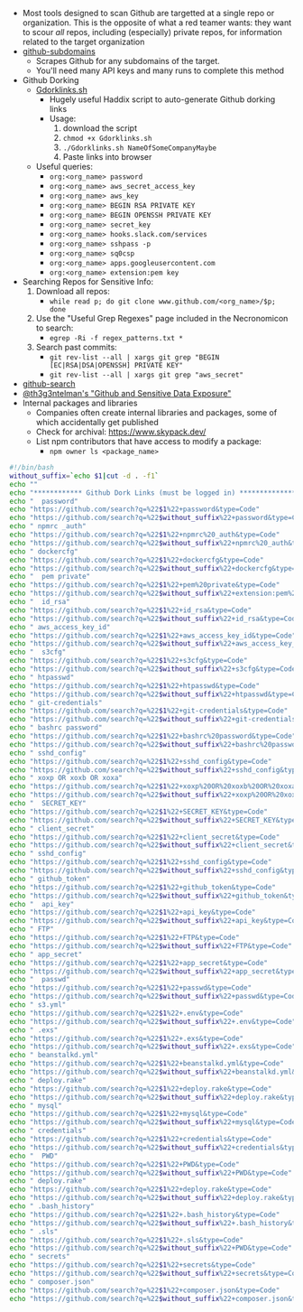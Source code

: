 - Most tools designed to scan Github are targetted at a single repo or organization. This is the opposite of what a red teamer wants: they want to scour *all* repos, including (especially) private repos, for information related to the target organization
- [github-subdomains](https://github.com/gwen001/github-subdomains.git)
	- Scrapes Github for any subdomains of the target. 
	- You'll need many API keys and many runs to complete this method
- Github Dorking
	- [Gdorklinks.sh](https://gist.github.com/jhaddix/1fb7ab2409ab579178d2a79959909b33#file-gdorklinks-sh)
		- Hugely useful Haddix script to auto-generate Github dorking links
		- Usage:
			1. download the script
			2. `chmod +x Gdorklinks.sh`
			3. `./Gdorklinks.sh NameOfSomeCompanyMaybe`
			4. Paste links into browser
	- Useful queries:
		- `org:<org_name> password`
		- `org:<org_name> aws_secret_access_key`
		- `org:<org_name> aws_key`
		- `org:<org_name> BEGIN RSA PRIVATE KEY`
		- `org:<org_name> BEGIN OPENSSH PRIVATE KEY`
		- `org:<org_name> secret_key`
		- `org:<org_name> hooks.slack.com/services`
		- `org:<org_name> sshpass -p`
		- `org:<org_name> sq0csp`
		- `org:<org_name> apps.googleusercontent.com`
		- `org:<org_name> extension:pem key`
- Searching Repos for Sensitive Info:
	1. Download all repos:
		- `while read p; do git clone www.github.com/<org_name>/$p; done`
	2. Use the "Useful Grep Regexes" page included in the Necronomicon to search:
		- `egrep -Ri -f regex_patterns.txt *`
	3. Search past commits:
		- `git rev-list --all | xargs git grep "BEGIN [EC|RSA|DSA|OPENSSH] PRIVATE KEY"`
		- `git rev-list --all | xargs git grep "aws_secret"`
- [github-search](https://github.com/gwen001/github-search)
- [@th3g3ntelman's "Github and Sensitive Data Exposure"](https://www.youtube.com/watch?v=l0YsEk_59fQ)
- Internal packages and libraries
	- Companies often create internal libraries and packages, some of which accidentally get published
	- Check for archival: https://www.skypack.dev/
	- List npm contributors that have access to modify a package:
		- `npm owner ls <package_name>`

```BASH
#!/bin/bash
without_suffix=`echo $1|cut -d . -f1`
echo ""
echo "************ Github Dork Links (must be logged in) *******************"
echo "  password"
echo "https://github.com/search?q=%22$1%22+password&type=Code"
echo "https://github.com/search?q=%22$without_suffix%22+password&type=Code"
echo " npmrc _auth"
echo "https://github.com/search?q=%22$1%22+npmrc%20_auth&type=Code"
echo "https://github.com/search?q=%22$without_suffix%22+npmrc%20_auth&type=Code"
echo " dockercfg"
echo "https://github.com/search?q=%22$1%22+dockercfg&type=Code"
echo "https://github.com/search?q=%22$without_suffix%22+dockercfg&type=Code"
echo "  pem private"
echo "https://github.com/search?q=%22$1%22+pem%20private&type=Code"
echo "https://github.com/search?q=%22$without_suffix%22+extension:pem%20private&type=Code"
echo "  id_rsa"
echo "https://github.com/search?q=%22$1%22+id_rsa&type=Code"
echo "https://github.com/search?q=%22$without_suffix%22+id_rsa&type=Code"
echo " aws_access_key_id"
echo "https://github.com/search?q=%22$1%22+aws_access_key_id&type=Code"
echo "https://github.com/search?q=%22$without_suffix%22+aws_access_key_id&type=Code"
echo "  s3cfg"
echo "https://github.com/search?q=%22$1%22+s3cfg&type=Code"
echo "https://github.com/search?q=%22$without_suffix%22+s3cfg&type=Code"
echo " htpasswd"
echo "https://github.com/search?q=%22$1%22+htpasswd&type=Code"
echo "https://github.com/search?q=%22$without_suffix%22+htpasswd&type=Code"
echo " git-credentials"
echo "https://github.com/search?q=%22$1%22+git-credentials&type=Code"
echo "https://github.com/search?q=%22$without_suffix%22+git-credentials&type=Code"
echo " bashrc password"
echo "https://github.com/search?q=%22$1%22+bashrc%20password&type=Code"
echo "https://github.com/search?q=%22$without_suffix%22+bashrc%20password&type=Code"
echo " sshd_config"
echo "https://github.com/search?q=%22$1%22+sshd_config&type=Code"
echo "https://github.com/search?q=%22$without_suffix%22+sshd_config&type=Code"
echo " xoxp OR xoxb OR xoxa"
echo "https://github.com/search?q=%22$1%22+xoxp%20OR%20xoxb%20OR%20xoxa&type=Code"
echo "https://github.com/search?q=%22$without_suffix%22+xoxp%20OR%20xoxb&type=Code"
echo "  SECRET_KEY"
echo "https://github.com/search?q=%22$1%22+SECRET_KEY&type=Code"
echo "https://github.com/search?q=%22$without_suffix%22+SECRET_KEY&type=Code"
echo " client_secret"
echo "https://github.com/search?q=%22$1%22+client_secret&type=Code"
echo "https://github.com/search?q=%22$without_suffix%22+client_secret&type=Code"
echo " sshd_config"
echo "https://github.com/search?q=%22$1%22+sshd_config&type=Code"
echo "https://github.com/search?q=%22$without_suffix%22+sshd_config&type=Code"
echo " github_token"
echo "https://github.com/search?q=%22$1%22+github_token&type=Code"
echo "https://github.com/search?q=%22$without_suffix%22+github_token&type=Code"
echo "  api_key"
echo "https://github.com/search?q=%22$1%22+api_key&type=Code"
echo "https://github.com/search?q=%22$without_suffix%22+api_key&type=Code"
echo " FTP"
echo "https://github.com/search?q=%22$1%22+FTP&type=Code"
echo "https://github.com/search?q=%22$without_suffix%22+FTP&type=Code"
echo " app_secret"
echo "https://github.com/search?q=%22$1%22+app_secret&type=Code"
echo "https://github.com/search?q=%22$without_suffix%22+app_secret&type=Code"
echo "  passwd"
echo "https://github.com/search?q=%22$1%22+passwd&type=Code"
echo "https://github.com/search?q=%22$without_suffix%22+passwd&type=Code"
echo " s3.yml"
echo "https://github.com/search?q=%22$1%22+.env&type=Code"
echo "https://github.com/search?q=%22$without_suffix%22+.env&type=Code"
echo " .exs"
echo "https://github.com/search?q=%22$1%22+.exs&type=Code"
echo "https://github.com/search?q=%22$without_suffix%22+.exs&type=Code"
echo " beanstalkd.yml"
echo "https://github.com/search?q=%22$1%22+beanstalkd.yml&type=Code"
echo "https://github.com/search?q=%22$without_suffix%22+beanstalkd.yml&type=Code"
echo " deploy.rake"
echo "https://github.com/search?q=%22$1%22+deploy.rake&type=Code"
echo "https://github.com/search?q=%22$without_suffix%22+deploy.rake&type=Code"
echo " mysql"
echo "https://github.com/search?q=%22$1%22+mysql&type=Code"
echo "https://github.com/search?q=%22$without_suffix%22+mysql&type=Code"
echo " credentials"
echo "https://github.com/search?q=%22$1%22+credentials&type=Code"
echo "https://github.com/search?q=%22$without_suffix%22+credentials&type=Code"
echo "  PWD"
echo "https://github.com/search?q=%22$1%22+PWD&type=Code"
echo "https://github.com/search?q=%22$without_suffix%22+PWD&type=Code"
echo " deploy.rake"
echo "https://github.com/search?q=%22$1%22+deploy.rake&type=Code"
echo "https://github.com/search?q=%22$without_suffix%22+deploy.rake&type=Code"
echo " .bash_history"
echo "https://github.com/search?q=%22$1%22+.bash_history&type=Code"
echo "https://github.com/search?q=%22$without_suffix%22+.bash_history&type=Code"
echo " .sls"
echo "https://github.com/search?q=%22$1%22+.sls&type=Code"
echo "https://github.com/search?q=%22$without_suffix%22+PWD&type=Code"
echo " secrets"
echo "https://github.com/search?q=%22$1%22+secrets&type=Code"
echo "https://github.com/search?q=%22$without_suffix%22+secrets&type=Code"
echo " composer.json"
echo "https://github.com/search?q=%22$1%22+composer.json&type=Code"
echo "https://github.com/search?q=%22$without_suffix%22+composer.json&type=Code"
```